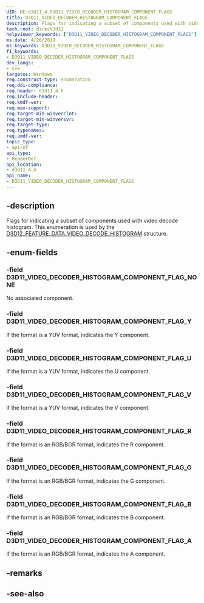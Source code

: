 ```yaml
---
UID: NE:d3d11_4.D3D11_VIDEO_DECODER_HISTOGRAM_COMPONENT_FLAGS
title: D3D11_VIDEO_DECODER_HISTOGRAM_COMPONENT_FLAGS
description: Flags for indicating a subset of components used with video decode histogram.
tech.root: direct3d11
helpviewer_keywords: ["D3D11_VIDEO_DECODER_HISTOGRAM_COMPONENT_FLAGS"]
ms.date: 4/26/2019
ms.keywords: D3D11_VIDEO_DECODER_HISTOGRAM_COMPONENT_FLAGS
f1_keywords:
- D3D11_VIDEO_DECODER_HISTOGRAM_COMPONENT_FLAGS
dev_langs:
- c++
targetos: Windows
req.construct-type: enumeration
req.ddi-compliance: 
req.header: d3d11_4.h
req.include-header: 
req.kmdf-ver: 
req.max-support: 
req.target-min-winverclnt: 
req.target-min-winversvr: 
req.target-type: 
req.typenames: 
req.umdf-ver: 
topic_type:
- apiref
api_type:
- HeaderDef
api_location:
- d3d11_4.h
api_name:
- D3D11_VIDEO_DECODER_HISTOGRAM_COMPONENT_FLAGS
---
```


## -description

Flags for indicating a subset of components used with video decode histogram. This enumeration is used by the [D3D12_FEATURE_DATA_VIDEO_DECODE_HISTOGRAM](/windows/win32/api/d3d12video/ns-d3d12video-d3d12_feature_data_video_decode_histogram) structure.

## -enum-fields

### -field D3D11_VIDEO_DECODER_HISTOGRAM_COMPONENT_FLAG_NONE

No associated component.

### -field D3D11_VIDEO_DECODER_HISTOGRAM_COMPONENT_FLAG_Y

If the format is a YUV format, indicates the Y component.

### -field D3D11_VIDEO_DECODER_HISTOGRAM_COMPONENT_FLAG_U

If the format is a YUV format, indicates the U component.

### -field D3D11_VIDEO_DECODER_HISTOGRAM_COMPONENT_FLAG_V

If the format is a YUV format, indicates the V component.

### -field D3D11_VIDEO_DECODER_HISTOGRAM_COMPONENT_FLAG_R

If the format is an RGB/BGR format, indicates the R component.

### -field D3D11_VIDEO_DECODER_HISTOGRAM_COMPONENT_FLAG_G

If the format is an RGB/BGR format, indicates the G component.

### -field D3D11_VIDEO_DECODER_HISTOGRAM_COMPONENT_FLAG_B

If the format is an RGB/BGR format, indicates the B component.

### -field D3D11_VIDEO_DECODER_HISTOGRAM_COMPONENT_FLAG_A

If the format is an RGB/BGR format, indicates the A component.

## -remarks

## -see-also
